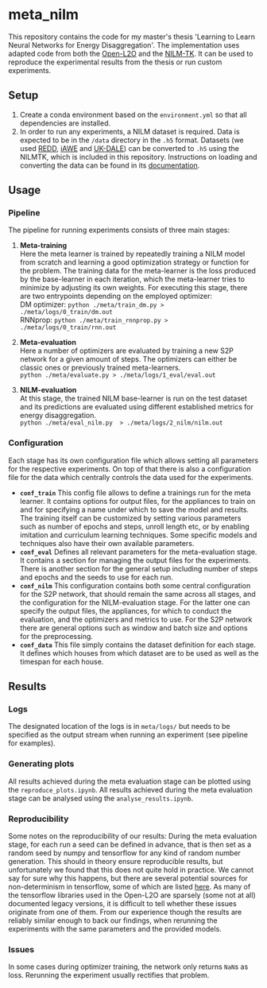 # meta_nilm

This repository contains the code for my master's thesis 'Learning to Learn Neural Networks for Energy Disaggregation'.
The implementation uses adapted code from both the [Open-L2O](https://github.com/VITA-Group/Open-L2O) and the [NILM-TK](https://github.com/nilmtk/nilmtk).
It can be used to reproduce the experimental results from the thesis or run custom experiments.


## Setup

1. Create a conda environment based on the `environment.yml` so that all dependencies are installed.
2. In order to run any experiments, a NILM dataset is required. Data is expected to be in the `/data` directory in the `.h5` format. Datasets (we used [REDD](http://redd.csail.mit.edu/), [iAWE](https://iawe.github.io/) and [UK-DALE](https://jack-kelly.com/data/)) can be converted to `.h5` using the NILMTK, which is included in this repository. Instructions on loading and converting the data can be found in its [documentation](https://github.com/nilmtk/nilmtk/tree/master/docs/manual).


## Usage

### Pipeline
The pipeline for running experiments consists of three main stages: 

1. __Meta-training__  
Here the meta learner is trained by repeatedly training a NILM model from scratch and learning a good optimization strategy or function for the problem. The training data for the meta-learner is the loss produced by the base-learner in each iteration, which the meta-learner tries to minimize by adjusting its own weights. For executing this stage, there are two entrypoints depending on the employed optimizer:  
DM optimizer:		`python ./meta/train_dm.py > ./meta/logs/0_train/dm.out`      
RNNprop:		`python ./meta/train_rnnprop.py > ./meta/logs/0_train/rnn.out`
    
2. __Meta-evaluation__  
Here a number of optimizers are evaluated by training a new S2P network for a given amount of steps. The optimizers can either be classic ones or previously trained meta-learners.  
`python ./meta/evaluate.py > ./meta/logs/1_eval/eval.out`

3. __NILM-evaluation__  
At this stage, the trained NILM base-learner is run on the test dataset and its predictions are evaluated using different established metrics for energy disaggregation.  
`python ./meta/eval_nilm.py  > ./meta/logs/2_nilm/nilm.out`

### Configuration
Each stage has its own configuration file which allows setting all parameters for the respective experiments. On top of that there is also a configuration file for the data which centrally controls the data used for the experiments.

* __`conf_train`__ This config file allows to define a trainings run for the meta learner. It contains options for output files, for the appliances to train on and for specifying a name under which to save the model and results. The training itself can be customized by setting various parameters such as number of epochs and steps, unroll length etc, or by enabling imitation and curriculum learning techniques. Some specific models and techniques also have their own available parameters.
* __`conf_eval`__ Defines all relevant parameters for the meta-evaluation stage. It contains a section for managing the output files for the experiments. There is another section for the general setup including number of steps and epochs and the seeds to use for each run.
* __`conf_nilm`__ This configuration contains both some central configuration for the S2P network, that should remain the same across all stages, and the configuration for the NILM-evaluation stage. For the latter one can specify the output files, the appliances, for which to conduct the evaluation, and the optimizers and metrics to use. For the S2P network there are general options such as window and batch size and options for the preprocessing.
* __`conf_data`__ This file simply contains the dataset definition for each stage. It defines which houses from which dataset are to be used as well as the timespan for each house.



## Results

### Logs
The designated location of the logs is in `meta/logs/` but needs to be specified as the output stream when running an experiment (see pipeline for examples).

### Generating plots
All results achieved during the meta evaluation stage can be plotted using the `reproduce_plots.ipynb`.
All results achieved during the meta evaluation stage can be analysed using the `analyse_results.ipynb`.


### Reproducibility
Some notes on the reproducibility of our results: During the meta evaluation stage, for each run a seed can be defined in advance, that is then set as a random seed by numpy and tensorflow for any kind of random number generation. This should in theory ensure reproducible results, but unfortunately we found that this does not quite hold in practice. We cannot say for sure why this happens, but there are several potential sources for non-determinism in tensorflow, some of which are listed [here](https://github.com/NVIDIA/framework-determinism/blob/master/doc/tensorflow.md). As many of the tensorflow libraries used in the Open-L2O are sparsely (some not at all) documented legacy versions, it is difficult to tell whether these issues originate from one of them. From our experience though the results are reliably similar enough to back our findings, when rerunning the experiments with the same parameters and the provided models.

### Issues
In some cases during optimizer training, the network only returns `NaN`s as loss. Rerunning the experiment usually rectifies that problem.

